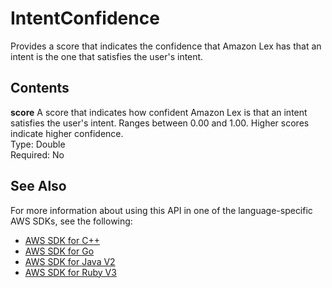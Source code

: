 # IntentConfidence<a name="API_runtime_IntentConfidence"></a>

Provides a score that indicates the confidence that Amazon Lex has that an intent is the one that satisfies the user's intent\.

## Contents<a name="API_runtime_IntentConfidence_Contents"></a>

 **score**   <a name="lex-Type-runtime_IntentConfidence-score"></a>
A score that indicates how confident Amazon Lex is that an intent satisfies the user's intent\. Ranges between 0\.00 and 1\.00\. Higher scores indicate higher confidence\.  
Type: Double  
Required: No

## See Also<a name="API_runtime_IntentConfidence_SeeAlso"></a>

For more information about using this API in one of the language\-specific AWS SDKs, see the following:
+  [ AWS SDK for C\+\+](https://docs.aws.amazon.com/goto/SdkForCpp/runtime.lex-2016-11-28/IntentConfidence) 
+  [ AWS SDK for Go](https://docs.aws.amazon.com/goto/SdkForGoV1/runtime.lex-2016-11-28/IntentConfidence) 
+  [ AWS SDK for Java V2](https://docs.aws.amazon.com/goto/SdkForJavaV2/runtime.lex-2016-11-28/IntentConfidence) 
+  [ AWS SDK for Ruby V3](https://docs.aws.amazon.com/goto/SdkForRubyV3/runtime.lex-2016-11-28/IntentConfidence) 